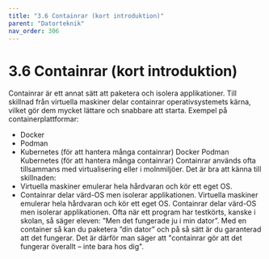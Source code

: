 ```yaml
---
title: "3.6 Containrar (kort introduktion)"
parent: "Datorteknik"
nav_order: 306
---
```


# 3.6 Containrar (kort introduktion)

Containrar är ett annat sätt att paketera och isolera applikationer. Till skillnad från virtuella maskiner delar containrar operativsystemets kärna, vilket gör dem mycket lättare och snabbare att starta.
Exempel på containerplattformar:
- Docker
- Podman
- Kubernetes (för att hantera många containrar)
Docker
Podman
Kubernetes (för att hantera många containrar)
Containrar används ofta tillsammans med virtualisering eller i molnmiljöer. Det är bra att känna till skillnaden:
- Virtuella maskiner emulerar hela hårdvaran och kör ett eget OS.
- Containrar delar värd-OS men isolerar applikationen.
Virtuella maskiner emulerar hela hårdvaran och kör ett eget OS.
Containrar delar värd-OS men isolerar applikationen.
Ofta när ett program har testkörts, kanske i skolan, så säger eleven: ”Men det fungerade ju i min dator”. Med en container så kan du paketera ”din dator” och på så sätt är du garanterad att det fungerar. Det är därför man säger att "containrar gör att det fungerar överallt – inte bara hos dig".